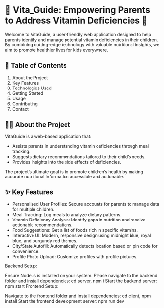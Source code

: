 # 🌟 Vita_Guide: Empowering Parents to Address Vitamin Deficiencies 🌟

Welcome to VitaGuide, a user-friendly web application designed to help parents identify and manage potential vitamin deficiencies in their children. By combining cutting-edge technology with valuable nutritional insights, we aim to promote healthier lives for kids everywhere.

## 📖 Table of Contents
1. About the Project
2. Key Features
3. Technologies Used
4. Getting Started
5. Usage
6. Contributing
7. Contact

## 🧑‍💻 About the Project

VitaGuide is a web-based application that:

 - Assists parents in understanding vitamin deficiencies through meal tracking.
 - Suggests dietary recommendations tailored to their child’s needs.
 - Provides insights into the side effects of deficiencies.

The project’s ultimate goal is to promote children’s health by making accurate nutritional information accessible and actionable.

## ✨ Key Features

 - Personalized User Profiles: Secure accounts for parents to manage data for multiple children.
 - Meal Tracking: Log meals to analyze dietary patterns.
 - Vitamin Deficiency Analysis: Identify gaps in nutrition and receive actionable recommendations.
 - Food Suggestions: Get a list of foods rich in specific vitamins.
 - Interactive UI: Modern, responsive design using midnight blue, royal blue, and burgundy red themes.
 - City/State Autofill: Automatically detects location based on pin code for convenience.
 - Profile Photo Upload: Customize profiles with profile pictures.

Backend Setup:

Ensure Node.js is installed on your system.
Please navigate to the backend folder and install dependencies: cd server, npm i
Start the backend server: npm start
Frontend Setup:

Navigate to the frontend folder and install dependencies: cd client, npm install
Start the frontend development server: npm run dev 
